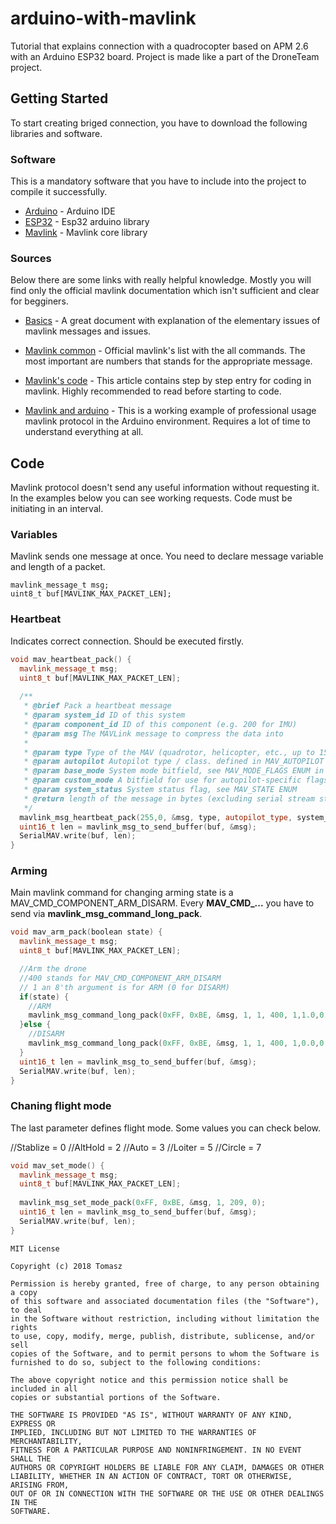 # arduino-with-mavlink
Tutorial that explains connection with a quadrocopter based on APM 2.6 with an Arduino ESP32 board. Project is made like a part of the DroneTeam project.

## Getting Started

To start creating briged connection, you have to download the following libraries and software.

### Software

This is a mandatory software that you have to include into the project to compile it successfully. 

* [Arduino](https://www.arduino.cc/en/Main/Software) - Arduino IDE
* [ESP32](https://github.com/espressif/arduino-esp32) - Esp32 arduino library
* [Mavlink](https://github.com/mavlink/mavlink) - Mavlink core library

### Sources

Below there are some links with really helpful knowledge. Mostly you will find only the official mavlink documentation which isn't sufficient and clear for begginers.

* [Basics](https://api.ning.com/files/i*tFWQTF2R*7Mmw7hksAU-u9IABKNDO9apguOiSOCfvi2znk1tXhur0Bt00jTOldFvob-Sczg3*lDcgChG26QaHZpzEcISM5/MAVLINK_FOR_DUMMIESPart1_v.1.1.pdf) - A great document with explanation of the elementary issues of mavlink messages and issues.

* [Mavlink common](http://mavlink.org/messages/common) - Official mavlink's list with the all commands. The most important are numbers that stands for the appropriate message.

* [Mavlink's code](https://discuss.ardupilot.org/t/mavlink-step-by-step/9629) - This article contains step by step entry for coding in mavlink. Highly recommended to read before starting to code.

* [Mavlink and arduino](https://discuss.ardupilot.org/t/mavlink-step-by-step/25566) - This is a working example of professional usage mavlink protocol in the Arduino environment. Requires a lot of time to understand everything at all.

## Code
  
Mavlink protocol doesn't send any useful information without requesting it. In the examples below you can see working requests. Code must be initiating in an interval.

### Variables
 
Mavlink sends one message at once. You need to declare message variable and length of a packet.  

```
mavlink_message_t msg;
uint8_t buf[MAVLINK_MAX_PACKET_LEN];
```

### Heartbeat 

Indicates correct connection. Should be executed firstly.

```C++
void mav_heartbeat_pack() {
  mavlink_message_t msg;
  uint8_t buf[MAVLINK_MAX_PACKET_LEN];
  
  /**
   * @brief Pack a heartbeat message
   * @param system_id ID of this system
   * @param component_id ID of this component (e.g. 200 for IMU)
   * @param msg The MAVLink message to compress the data into
   *
   * @param type Type of the MAV (quadrotor, helicopter, etc., up to 15 types, defined in MAV_TYPE ENUM)
   * @param autopilot Autopilot type / class. defined in MAV_AUTOPILOT ENUM
   * @param base_mode System mode bitfield, see MAV_MODE_FLAGS ENUM in mavlink/include/mavlink_types.h
   * @param custom_mode A bitfield for use for autopilot-specific flags.
   * @param system_status System status flag, see MAV_STATE ENUM
   * @return length of the message in bytes (excluding serial stream start sign)
   */
  mavlink_msg_heartbeat_pack(255,0, &msg, type, autopilot_type, system_mode, custom_mode, system_state);
  uint16_t len = mavlink_msg_to_send_buffer(buf, &msg);
  SerialMAV.write(buf, len);
}
```
### Arming

Main mavlink command for changing arming state is a MAV_CMD_COMPONENT_ARM_DISARM. Every <b>MAV_CMD_...</b> you have to send via <b>mavlink_msg_command_long_pack</b>. 

```C++
void mav_arm_pack(boolean state) {
  mavlink_message_t msg;
  uint8_t buf[MAVLINK_MAX_PACKET_LEN];

  //Arm the drone
  //400 stands for MAV_CMD_COMPONENT_ARM_DISARM
  // 1 an 8'th argument is for ARM (0 for DISARM)
  if(state) {
    //ARM
    mavlink_msg_command_long_pack(0xFF, 0xBE, &msg, 1, 1, 400, 1,1.0,0,0,0,0,0,0);
  }else {
    //DISARM
    mavlink_msg_command_long_pack(0xFF, 0xBE, &msg, 1, 1, 400, 1,0.0,0,0,0,0,0,0);
  }
  uint16_t len = mavlink_msg_to_send_buffer(buf, &msg);
  SerialMAV.write(buf, len);
}
```

### Chaning flight mode

The last parameter defines flight mode. Some values you can check below.

//Stablize = 0
//AltHold = 2
//Auto = 3
//Loiter = 5
//Circle = 7

```C++
void mav_set_mode() {
  mavlink_message_t msg;
  uint8_t buf[MAVLINK_MAX_PACKET_LEN];
  
  mavlink_msg_set_mode_pack(0xFF, 0xBE, &msg, 1, 209, 0);
  uint16_t len = mavlink_msg_to_send_buffer(buf, &msg);
  SerialMAV.write(buf, len);
}
```

```
MIT License

Copyright (c) 2018 Tomasz

Permission is hereby granted, free of charge, to any person obtaining a copy
of this software and associated documentation files (the "Software"), to deal
in the Software without restriction, including without limitation the rights
to use, copy, modify, merge, publish, distribute, sublicense, and/or sell
copies of the Software, and to permit persons to whom the Software is
furnished to do so, subject to the following conditions:

The above copyright notice and this permission notice shall be included in all
copies or substantial portions of the Software.

THE SOFTWARE IS PROVIDED "AS IS", WITHOUT WARRANTY OF ANY KIND, EXPRESS OR
IMPLIED, INCLUDING BUT NOT LIMITED TO THE WARRANTIES OF MERCHANTABILITY,
FITNESS FOR A PARTICULAR PURPOSE AND NONINFRINGEMENT. IN NO EVENT SHALL THE
AUTHORS OR COPYRIGHT HOLDERS BE LIABLE FOR ANY CLAIM, DAMAGES OR OTHER
LIABILITY, WHETHER IN AN ACTION OF CONTRACT, TORT OR OTHERWISE, ARISING FROM,
OUT OF OR IN CONNECTION WITH THE SOFTWARE OR THE USE OR OTHER DEALINGS IN THE
SOFTWARE.
```

